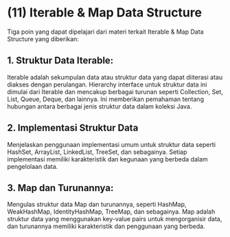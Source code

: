 # (11) Iterable & Map Data Structure
Tiga poin yang dapat dipelajari dari materi terkait Iterable & Map Data Structure yang diberikan:

## 1. Struktur Data Iterable: 
Iterable adalah sekumpulan data atau struktur data yang dapat diiterasi atau diakses dengan perulangan. Hierarchy interface untuk struktur data ini dimulai dari Iterable dan mencakup berbagai turunan seperti Collection, Set, List, Queue, Deque, dan lainnya.
Ini memberikan pemahaman tentang hubungan antara berbagai jenis struktur data dalam koleksi Java.

## 2. Implementasi Struktur Data
Menjelaskan penggunaan implementasi umum untuk struktur data seperti HashSet, ArrayList, LinkedList, TreeSet, dan sebagainya. Setiap implementasi memiliki karakteristik dan kegunaan yang berbeda dalam pengelolaan data.

## 3. Map dan Turunannya: 
Mengulas struktur data Map dan turunannya, seperti HashMap, WeakHashMap, IdentityHashMap, TreeMap, dan sebagainya. Map adalah struktur data yang menggunakan key-value pairs untuk mengorganisir data, dan turunannya memiliki karakteristik dan penggunaan yang berbeda.